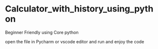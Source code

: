 # Calculator_with_history_using_python
Beginner Friendly using Core python

open the file in Pycharm or vscode editor and run 
and enjoy the code
